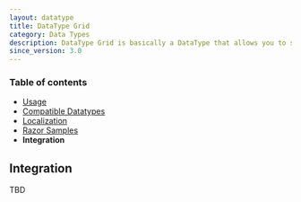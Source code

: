 ```yaml
---
layout: datatype
title: DataType Grid
category: Data Types
description: DataType Grid is basically a DataType that allows you to store DataTypes in a grid-like fashion. Think Excel, but with other Datatypes instead of textboxes.
since_version: 3.0
---
```


### Table of contents ###
* [Usage](../)    
* [Compatible Datatypes](../compatible-datatypes)
* [Localization](../localization)
* [Razor Samples](../razor-samples)
* **Integration**
    
    
## Integration ##
TBD
